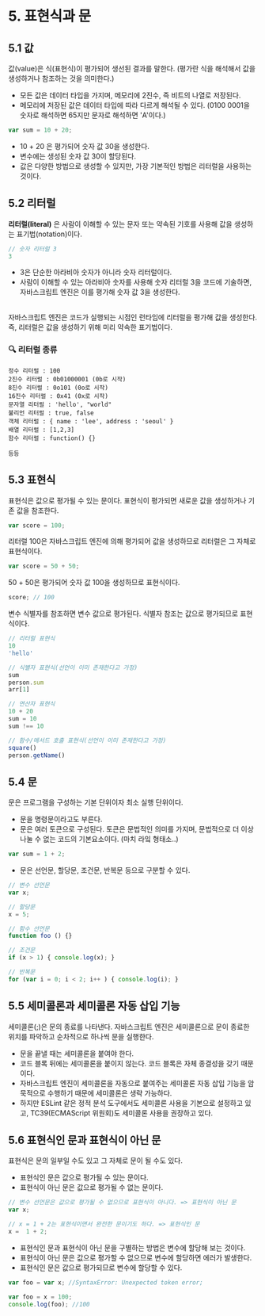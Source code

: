 # 5. 표현식과 문
## 5.1 값
값(value)은 식(표현식)이 평가되어 생선된 결과를 말한다. (평가란 식을 해석해서 값을 생성하거나 참조하는 것을 의미한다.)

- 모든 값은 데이터 타입을 가지며, 메모리에 2진수, 즉 비트의 나열로 저장된다. 
- 메모리에 저장된 값은 데이터 타입에 따라 다르게 해석될 수 있다. (0100 0001을 숫자로 해석하면 65지만 문자로 해석하면 'A'이다.)

```js
var sum = 10 + 20;
``` 
- 10 + 20 은 평가되어 숫자 값 30을 생성한다. 
- 변수에는 생성된 숫자 값 30이 할당된다. 
- 값은 다양한 방법으로 생성할 수 있지만, 가장 기본적인 방법은 리터럴을 사용하는 것이다. 

## 5.2 리터럴
**리터럴(literal)** 은 사람이 이해할 수 있는 문자 또는 약속된 기호를 사용해 값을 생성하는 표기법(notation)이다. 
```js
// 숫자 리터럴 3
3
```
- 3은 단순한 아라비아 숫자가 아니라 숫자 리터럴이다.
- 사람이 이해할 수 있는 아라비아 숫자를 사용해 숫자 리터럴 3을 코드에 기술하면, 자바스크립트 엔진은 이를 평가해 숫자 값 3을 생성한다.
<br> 
자바스크립트 엔진은 코드가 실행되는 시점인 런타임에 리터럴을 평가해 값을 생성한다. 즉, 리터럴은 값을 생성하기 위해 미리 약속한 표기법이다. 

### 🔍 리터럴 종류
```
정수 리터럴 : 100
2진수 리터럴 : 0b01000001 (0b로 시작)
8진수 리터럴 : 0o101 (0o로 시작)
16진수 리터럴 : 0x41 (0x로 시작)
문자열 리터럴 : 'hello', "world"
불리언 리터럴 : true, false
객체 리터럴 : { name : 'lee', address : 'seoul' }
배열 리터럴 : [1,2,3]
함수 리터럴 : function() {}

등등
```

## 5.3 표현식
표현식은 값으로 평가될 수 있는 문이다. 표현식이 평가되면 새로운 값을 생성하거나 기존 값을 참조한다. 
```js
var score = 100;
````
리터럴 100은 자바스크립트 엔진에 의해 평가되어 값을 생성하므로 리터럴은 그 자체로 표현식이다. 

```js
var score = 50 + 50;
```
50 + 50은 평가되어 숫자 값 100을 생성하므로 표현식이다.

```js
score; // 100
```
변수 식별자를 참조하면 변수 값으로 평가된다. 식별자 참조는 값으로 평가되므로 표현식이다.

```js
// 리터럴 표현식
10
'hello'

// 식별자 표현식(선언이 이미 존재한다고 가정)
sum
person.sum
arr[1]

// 연산자 표현식
10 + 20
sum = 10
sum !== 10

// 함수/메서드 호출 표현식(선언이 이미 존재한다고 가정)
square()
person.getName()
```

## 5.4 문
문은 프로그램을 구성하는 기본 단위이자 최소 실행 단위이다. 
- 문을 명령문이라고도 부른다.
- 문은 여러 토큰으로 구성된다. 토큰은 문법적인 의미를 가지며, 문법적으로 더 이상 나눌 수 없는 코드의 기본요소이다. (마치 라잌 형태소..)

```js
var sum = 1 + 2;
```
- 문은 선언문, 할당문, 조건문, 반복문 등으로 구분할 수 있다. 
```js
// 변수 선언문
var x;

// 할당문
x = 5;

// 함수 선언문
function foo () {}

// 조건문
if (x > 1) { console.log(x); }

// 반복문
for (var i = 0; i < 2; i++ ) { console.log(i); }
```

## 5.5 세미콜론과 세미콜론 자동 삽입 기능
세미콜론(;)은 문의 종료를 나타낸다. 자바스크립트 엔진은 세미콜론으로 문이 종료한 위치를 파악하고 순차적으로 하나씩 문을 실행한다.
- 문을 끝낼 때는 세미콜론을 붙여야 한다.
- 코드 블록 뒤에는 세미콜론을 붙이지 않는다. 코드 블록은 자체 종결성을 갖기 때문이다. 
- 자바스크립트 엔진이 세미콜론을 자동으로 붙여주는 세미콜론 자동 삽입 기능을 암묵적으로 수행하기 때문에 세미콜론은 생략 가능하다. 
- 하지만 ESLint 같은 정적 분석 도구에서도 세미콜론 사용을 기본으로 설정하고 있고, TC39(ECMAScript 위원회)도 세미콜론 사용을 권장하고 있다. 

## 5.6 표현식인 문과 표현식이 아닌 문
표현식은 문의 일부일 수도 있고 그 자체로 문이 될 수도 있다. 
- 표현식인 문은 값으로 평가될 수 있는 문이다.
- 표현식이 아닌 문은 값으로 평가될 수 없는 문이다.
```js
// 변수 선언문은 값으로 평가될 수 없으므로 표현식이 아니다. => 표현식이 아닌 문
var x;

// x = 1 + 2는 표현식이면서 완전한 문이기도 하다. => 표현식인 문
x =  1 + 2;
```
- 표현식인 문과 표현식이 아닌 문을 구별하는 방법은 변수에 할당해 보는 것이다. 
- 표현식이 아닌 문은 값으로 평가할 수 없으므로 변수에 할당하면 에러가 발생한다. 
- 표현식인 문은 값으로 평가되므로 변수에 할당할 수 있다. 
```js
var foo = var x; //SyntaxError: Unexpected token error;
```
```js
var foo = x = 100;
console.log(foo); //100
```




